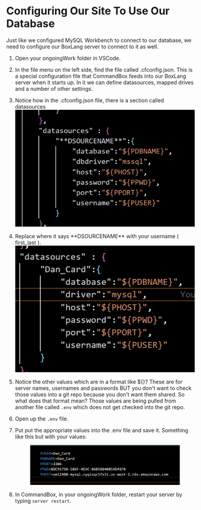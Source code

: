 # Configuring Our Site To Use Our Database

Just like we configured MySQL Workbench to connect to our database, we need to configure our BoxLang server to connect to it as well.

1. Open your ongoingWork folder in VSCode.
2. In the file menu on the left side, find the file called .cfconfig.json. This is a special configuration file that CommandBox feeds into our BoxLang server when it starts up. In it we can define datasources, mapped drives and a number of other settings.&#x20;
3. Notice how in the .cfconfig.json file, there is a section called datasources![](<../../.gitbook/assets/image (2) (1).png>)
4. Replace where it says \*\*DSOURCENAME\*\* with your username ( first\_last ). ![](<../../.gitbook/assets/image (1).png>)
5. Notice the other values which are in a format like ${}? These are for server names, usernames and passwords BUT you don't want to check those values into a git repo because you don't want them shared. So what does that format mean? Those values are being pulled from another file called `.env`  which does not get checked into the git repo.&#x20;
6. Open up the `.env` file.
7.  Put put the appropriate values into the .env file and save it. Something like this but with your values:&#x20;

    <figure><img src="../../.gitbook/assets/image (1) (1).png" alt=""><figcaption></figcaption></figure>
8. In CommandBox, in your ongoingWork folder, restart your server by typing `server restart`.
